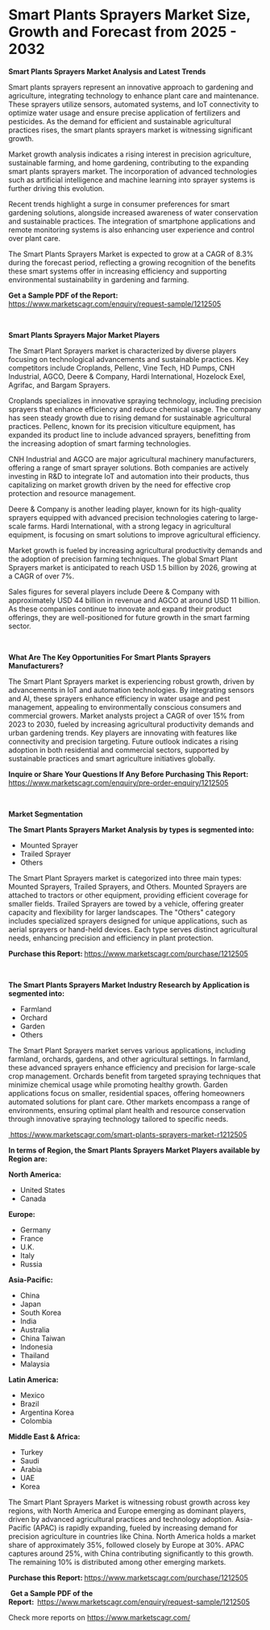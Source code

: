 <p><h1>Smart Plants Sprayers Market Size, Growth and Forecast from 2025 - 2032</h1></p><p><strong>Smart Plants Sprayers Market Analysis and Latest Trends</strong></p>
<p><p>Smart plants sprayers represent an innovative approach to gardening and agriculture, integrating technology to enhance plant care and maintenance. These sprayers utilize sensors, automated systems, and IoT connectivity to optimize water usage and ensure precise application of fertilizers and pesticides. As the demand for efficient and sustainable agricultural practices rises, the smart plants sprayers market is witnessing significant growth.</p><p>Market growth analysis indicates a rising interest in precision agriculture, sustainable farming, and home gardening, contributing to the expanding smart plants sprayers market. The incorporation of advanced technologies such as artificial intelligence and machine learning into sprayer systems is further driving this evolution. </p><p>Recent trends highlight a surge in consumer preferences for smart gardening solutions, alongside increased awareness of water conservation and sustainable practices. The integration of smartphone applications and remote monitoring systems is also enhancing user experience and control over plant care. </p><p>The Smart Plants Sprayers Market is expected to grow at a CAGR of 8.3% during the forecast period, reflecting a growing recognition of the benefits these smart systems offer in increasing efficiency and supporting environmental sustainability in gardening and farming.</p></p>
<p><strong>Get a Sample PDF of the Report:&nbsp;</strong> <a href="https://www.marketscagr.com/enquiry/request-sample/1212505?utm_campaign=3432&utm_medium=2&utm_source=Github&utm_content=ia&utm_term=24032025&utm_id=smart-plants-sprayers">https://www.marketscagr.com/enquiry/request-sample/1212505</a></p>
<p>&nbsp;</p>
<p><strong>Smart Plants Sprayers Major Market Players</strong></p>
<p><p>The Smart Plant Sprayers market is characterized by diverse players focusing on technological advancements and sustainable practices. Key competitors include Croplands, Pellenc, Vine Tech, HD Pumps, CNH Industrial, AGCO, Deere & Company, Hardi International, Hozelock Exel, Agrifac, and Bargam Sprayers.</p><p>Croplands specializes in innovative spraying technology, including precision sprayers that enhance efficiency and reduce chemical usage. The company has seen steady growth due to rising demand for sustainable agricultural practices. Pellenc, known for its precision viticulture equipment, has expanded its product line to include advanced sprayers, benefitting from the increasing adoption of smart farming technologies.</p><p>CNH Industrial and AGCO are major agricultural machinery manufacturers, offering a range of smart sprayer solutions. Both companies are actively investing in R&D to integrate IoT and automation into their products, thus capitalizing on market growth driven by the need for effective crop protection and resource management.</p><p>Deere & Company is another leading player, known for its high-quality sprayers equipped with advanced precision technologies catering to large-scale farms. Hardi International, with a strong legacy in agricultural equipment, is focusing on smart solutions to improve agricultural efficiency.</p><p>Market growth is fueled by increasing agricultural productivity demands and the adoption of precision farming techniques. The global Smart Plant Sprayers market is anticipated to reach USD 1.5 billion by 2026, growing at a CAGR of over 7%.</p><p>Sales figures for several players include Deere & Company with approximately USD 44 billion in revenue and AGCO at around USD 11 billion. As these companies continue to innovate and expand their product offerings, they are well-positioned for future growth in the smart farming sector.</p></p>
<p>&nbsp;</p>
<p><strong>What Are The Key Opportunities For Smart Plants Sprayers Manufacturers?</strong></p>
<p><p>The Smart Plant Sprayers market is experiencing robust growth, driven by advancements in IoT and automation technologies. By integrating sensors and AI, these sprayers enhance efficiency in water usage and pest management, appealing to environmentally conscious consumers and commercial growers. Market analysts project a CAGR of over 15% from 2023 to 2030, fueled by increasing agricultural productivity demands and urban gardening trends. Key players are innovating with features like connectivity and precision targeting. Future outlook indicates a rising adoption in both residential and commercial sectors, supported by sustainable practices and smart agriculture initiatives globally.</p></p>
<p><strong>Inquire or Share Your Questions If Any Before Purchasing This Report:</strong> <a href="https://www.marketscagr.com/enquiry/pre-order-enquiry/1212505?utm_campaign=3432&utm_medium=2&utm_source=Github&utm_content=ia&utm_term=24032025&utm_id=smart-plants-sprayers">https://www.marketscagr.com/enquiry/pre-order-enquiry/1212505</a></p>
<p>&nbsp;</p>
<p><strong>Market Segmentation</strong></p>
<p><strong>The Smart Plants Sprayers Market Analysis by types is segmented into:</strong></p>
<p><ul><li>Mounted Sprayer</li><li>Trailed Sprayer</li><li>Others</li></ul></p>
<p><p>The Smart Plant Sprayers market is categorized into three main types: Mounted Sprayers, Trailed Sprayers, and Others. Mounted Sprayers are attached to tractors or other equipment, providing efficient coverage for smaller fields. Trailed Sprayers are towed by a vehicle, offering greater capacity and flexibility for larger landscapes. The "Others" category includes specialized sprayers designed for unique applications, such as aerial sprayers or hand-held devices. Each type serves distinct agricultural needs, enhancing precision and efficiency in plant protection.</p></p>
<p><strong>Purchase this Report:&nbsp;</strong><a href="https://www.marketscagr.com/purchase/1212505?utm_campaign=3432&utm_medium=2&utm_source=Github&utm_content=ia&utm_term=24032025&utm_id=smart-plants-sprayers">https://www.marketscagr.com/purchase/1212505</a></p>
<p>&nbsp;</p>
<p><strong>The Smart Plants Sprayers Market Industry Research by Application is segmented into:</strong></p>
<p><ul><li>Farmland</li><li>Orchard</li><li>Garden</li><li>Others</li></ul></p>
<p><p>The Smart Plant Sprayers market serves various applications, including farmland, orchards, gardens, and other agricultural settings. In farmland, these advanced sprayers enhance efficiency and precision for large-scale crop management. Orchards benefit from targeted spraying techniques that minimize chemical usage while promoting healthy growth. Garden applications focus on smaller, residential spaces, offering homeowners automated solutions for plant care. Other markets encompass a range of environments, ensuring optimal plant health and resource conservation through innovative spraying technology tailored to specific needs.</p></p>
<p><a href="https://www.marketscagr.com/smart-plants-sprayers-market-r1212505?utm_campaign=3432&utm_medium=2&utm_source=Github&utm_content=ia&utm_term=24032025&utm_id=smart-plants-sprayers">&nbsp;https://www.marketscagr.com/smart-plants-sprayers-market-r1212505</a></p>
<p><strong>In terms of Region, the Smart Plants Sprayers Market Players available by Region are:</strong></p>
<p>
    <p> <strong> North America: </strong>
        <ul>
            <li>United States</li>
            <li>Canada</li>
        </ul>
        </p> 
    <p> <strong> Europe: </strong>
        <ul>
            <li>Germany</li>
            <li>France</li>
            <li>U.K.</li>
            <li>Italy</li>
            <li>Russia</li>
        </ul>
        </p> 
    <p> <strong> Asia-Pacific: </strong>
        <ul>
            <li>China</li>
            <li>Japan</li>
            <li>South Korea</li>
            <li>India</li>
            <li>Australia</li>
            <li>China Taiwan</li>
            <li>Indonesia</li>
            <li>Thailand</li>
            <li>Malaysia</li>
        </ul>
        </p> 
    <p> <strong> Latin America: </strong>
        <ul>
            <li>Mexico</li>
            <li>Brazil</li>
            <li>Argentina Korea</li>
            <li>Colombia</li>
        </ul>
        </p> 
    <p> <strong> Middle East & Africa: </strong>
        <ul>
            <li>Turkey</li>
            <li>Saudi</li>
            <li>Arabia</li>
            <li>UAE</li>
            <li>Korea</li>
        </ul>
    </p>
    </p>
<p><p>The Smart Plant Sprayers Market is witnessing robust growth across key regions, with North America and Europe emerging as dominant players, driven by advanced agricultural practices and technology adoption. Asia-Pacific (APAC) is rapidly expanding, fueled by increasing demand for precision agriculture in countries like China. North America holds a market share of approximately 35%, followed closely by Europe at 30%. APAC captures around 25%, with China contributing significantly to this growth. The remaining 10% is distributed among other emerging markets.</p></p>
<p><strong>Purchase this Report: </strong><a href="https://www.marketscagr.com/purchase/1212505?utm_campaign=3432&utm_medium=2&utm_source=Github&utm_content=ia&utm_term=24032025&utm_id=smart-plants-sprayers">https://www.marketscagr.com/purchase/1212505</a></p>
<p>&nbsp;<strong>Get a Sample PDF of the Report:&nbsp;&nbsp;</strong><a href="https://www.marketscagr.com/enquiry/request-sample/1212505?utm_campaign=3432&utm_medium=2&utm_source=Github&utm_content=ia&utm_term=24032025&utm_id=smart-plants-sprayers">https://www.marketscagr.com/enquiry/request-sample/1212505</a></p>
<p><strong></strong></p>
<p>Check more reports on <a href="https://www.marketscagr.com/?utm_campaign=3432&utm_medium=2&utm_source=Github&utm_content=ia&utm_term=24032025&utm_id=smart-plants-sprayers">https://www.marketscagr.com/</a></p>
